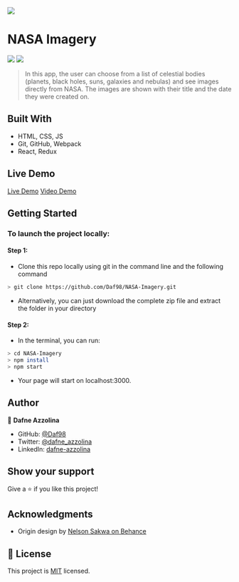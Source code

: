 ![](https://img.shields.io/badge/Microverse-blueviolet)

# NASA Imagery
![](https://i.imgur.com/RdcsHKt.png)
![](https://i.imgur.com/AcV9JkQ.png)

> In this app, the user can choose from a list of celestial bodies (planets, black holes, suns, galaxies and nebulas) and see images directly from NASA. The images are shown with their title and the date they were created on.


## Built With

- HTML, CSS, JS
- Git, GitHub, Webpack
- React, Redux

## Live Demo

[Live Demo](https://daf98-nasa-images.herokuapp.com)
[Video Demo]()


## Getting Started

### To launch the project locally:
#### Step 1:
- Clone this repo locally using git in the command line and the following command
 ```bash
 > git clone https://github.com/Daf98/NASA-Imagery.git
 ```
- Alternatively, you can just download the complete zip file and extract the folder in your directory
#### Step 2:
- In the terminal, you can run:
```bash
> cd NASA-Imagery
> npm install
> npm start
```
- Your page will start on localhost:3000.
## Author

👤 **Dafne Azzolina**

- GitHub: [@Daf98](https://github.com/Daf98)
- Twitter: [@dafne_azzolina](https://twitter.com/dafne_azzolina)
- LinkedIn: [dafne-azzolina](https://www.linkedin.com/in/dafne-azzolina/)

## Show your support

Give a ⭐️ if you like this project!

## Acknowledgments

- Origin design by [Nelson Sakwa on Behance](https://www.behance.net/sakwadesignstudio)

## 📝 License

This project is [MIT](./MIT.md) licensed.